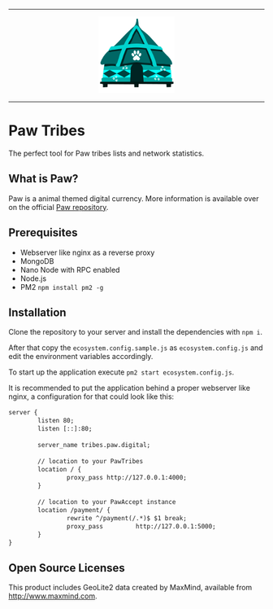 <hr />
<div align="center">
    <img src="public/static/img/tribe.png" alt="Logo" width='150px' height='auto'/>
</div>
<hr />

# Paw Tribes

The perfect tool for Paw tribes lists and network statistics.

## What is Paw?

Paw is a animal themed digital currency. More information is available over on the official [Paw repository](https://github.com/paw-digital/paw-node).

## Prerequisites

- Webserver like nginx as a reverse proxy
- MongoDB
- Nano Node with RPC enabled
- Node.js
- PM2 `npm install pm2 -g`

## Installation

Clone the repository to your server and install the dependencies with `npm i`.

After that copy the `ecosystem.config.sample.js` as `ecosystem.config.js` and edit the environment variables accordingly.

To start up the application execute `pm2 start ecosystem.config.js`.

It is recommended to put the application behind a proper webserver like nginx, a configuration for that could look like this:

```nginx
server {
        listen 80;
        listen [::]:80;

        server_name tribes.paw.digital;

        // location to your PawTribes
        location / {
                proxy_pass http://127.0.0.1:4000;
        }

        // location to your PawAccept instance
        location /payment/ {
                rewrite ^/payment(/.*)$ $1 break;
                proxy_pass         http://127.0.0.1:5000;
        }
}
```

## Open Source Licenses

This product includes GeoLite2 data created by MaxMind, available from <a href="http://www.maxmind.com">http://www.maxmind.com</a>.
